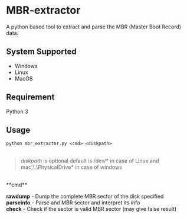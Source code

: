 # MBR-extractor
A python based tool to extract and parse the MBR (Master Boot Record) data.
## System Supported
  * Windows
  * Linux
  * MacOS
## Requirement
Python 3
## Usage
`python mbr_extractor.py <cmd> <diskpath>`
<br/>
<br/>
> *diskpath* is optional default is /dev/* in case of Linux
> and mac,\\.\PhysicalDrive* in case of windows
<br/>
**cmd**

  **rawdump** - Dump the complete MBR sector of the disk specified <br/>
  **parseinfo** - Parse and MBR sector and interpret its info<br/>
  **check** - Check if the sector is valid MBR sector (may give false result)<br/>

